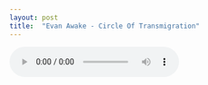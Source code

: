 ```yaml
---
layout: post
title:  "Evan Awake - Circle Of Transmigration"
---
```


<audio src="/dl/ripper/Evan Awake - Circle Of Transmigration-grxqQMmugNE.mp3" loop="loop" controls="controls">
